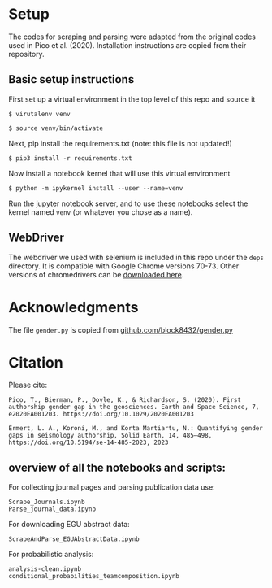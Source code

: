 # Setup

The codes for scraping and parsing were adapted from the original codes used in Pico et al. (2020). Installation instructions are copied from their repository.

## Basic setup instructions

First set up a virtual environment in the top level of this repo and
source it

```
$ virutalenv venv
```
```
$ source venv/bin/activate
```

Next, pip install the requirements.txt (note: this file is not updated!)

```
$ pip3 install -r requirements.txt
```

Now install a notebook kernel that will use this virtual environment

```
$ python -m ipykernel install --user --name=venv
```

Run the jupyter notebook server, and to use these notebooks select the
kernel named `venv` (or whatever you chose as a name).

## WebDriver

The webdriver we used with selenium is included in this repo under the
`deps` directory. It is compatible with Google Chrome versions 70-73.
Other versions of chromedrivers can be [downloaded here](https://chromedriver.chromium.org/downloads).


# Acknowledgments

The file `gender.py` is copied from [github.com/block8432/gender.py](https://github.com/block8437/gender.py)

# Citation

Please cite:

```
Pico, T., Bierman, P., Doyle, K., & Richardson, S. (2020). First authorship gender gap in the geosciences. Earth and Space Science, 7, e2020EA001203. https://doi.org/10.1029/2020EA001203 

Ermert, L. A., Koroni, M., and Korta Martiartu, N.: Quantifying gender gaps in seismology authorship, Solid Earth, 14, 485–498, https://doi.org/10.5194/se-14-485-2023, 2023
```

## overview of all the notebooks and scripts:

For collecting journal pages and parsing publication data use:

```
Scrape_Journals.ipynb
Parse_journal_data.ipynb

```

For downloading EGU abstract data:

```
ScrapeAndParse_EGUAbstractData.ipynb
```

For probabilistic analysis:

```
analysis-clean.ipynb 
conditional_probabilities_teamcomposition.ipynb
```


